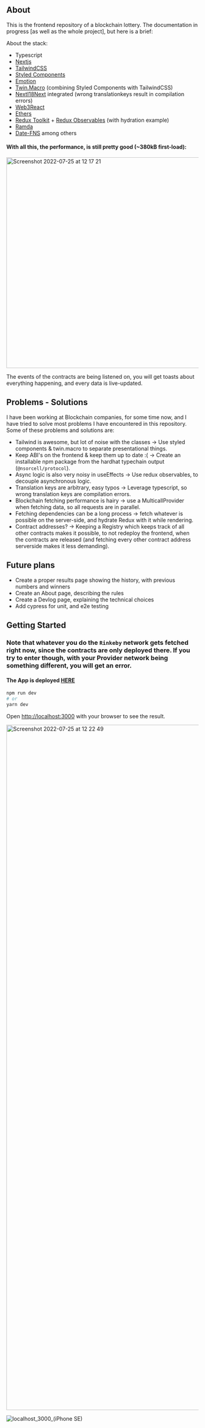 ## About
This is the frontend repository of a blockchain lottery. The documentation in progress [as well as the whole project], but here is a brief:

About the stack:  
- Typescript  
- [Nextjs](https://nextjs.org/)
- [TailwindCSS](https://tailwindcss.com/)  
- [Styled Components](https://styled-components.com/)
- [Emotion](https://emotion.sh)  
- [Twin.Macro](https://github.com/ben-rogerson/twin.macro) (combining Styled Components with TailwindCSS)  
- [NextI18Next](https://github.com/i18next/next-i18next) integrated (wrong translationkeys result in compilation errors)  
- [Web3React](https://github.com/Uniswap/web3-react)  
- [Ethers](https://docs.ethers.io/v5/)  
- [Redux Toolkit](https://redux-toolkit.js.org/) + [Redux Observables](https://redux-observable.js.org/) (with hydration example)  
- [Ramda](https://ramdajs.com/)
- [Date-FNS](https://date-fns.org/)
among others

#### With all this, the performance, is still pretty good (~380kB first-load):
<img width="551" alt="Screenshot 2022-07-25 at 12 17 21" src="https://user-images.githubusercontent.com/7677603/180754393-2f40012b-bfc9-4db5-a98d-45f511c0b64b.png">


The events of the contracts are being listened on, you will get toasts about everything happening, and every data is live-updated.

## Problems - Solutions
I have been working at Blockchain companies, for some time now, and I have tried to solve most problems I have encountered in this repository.
Some of these problems and solutions are:
- Tailwind is awesome, but lot of noise with the classes -> Use styled components & twin.macro to separate presentational things.
- Keep ABI's on the frontend & keep them up to date :( -> Create an installable npm package from the hardhat typechain output (`@nsorcell/protocol`).
- Async logic is also very noisy in useEffects -> Use redux observables, to decouple asynchronous logic.
- Translation keys are arbitrary, easy typos -> Leverage typescript, so wrong translation keys are compilation errors.
- Blockchain fetching performance is hairy -> use a MulticallProvider when fetching data, so all requests are in parallel.
- Fetching dependencies can be a long process -> fetch whatever is possible on the server-side, and hydrate Redux with it while rendering.
- Contract addresses? -> Keeping a Registry which keeps track of all other contracts makes it possible, to not redeploy the frontend, when the contracts are released (and fetching every other contract address serverside makes it less demanding).

## Future plans
- Create a proper results page showing the history, with previous numbers and winners
- Create an About page, describing the rules
- Create a Devlog page, explaining the technical choices
- Add cypress for unit, and e2e testing
## Getting Started

### Note that whatever you do the `Rinkeby` network gets fetched right now, since the contracts are only deployed there. If you try to enter though, with your Provider network being something different, you will get an error.

#### The App is deployed [HERE](https://lottery.nsorcell.com)

```bash
npm run dev
# or
yarn dev
```

Open [http://localhost:3000](http://localhost:3000) with your browser to see the result.


<img width="1792" alt="Screenshot 2022-07-25 at 12 22 49" src="https://user-images.githubusercontent.com/7677603/180755305-a4227590-a143-4077-bc6c-801c0d6907cb.png">

![localhost_3000_(iPhone SE)](https://user-images.githubusercontent.com/7677603/180755411-396fdb8d-82a6-4e8a-984a-0fe90e875ccf.png)

